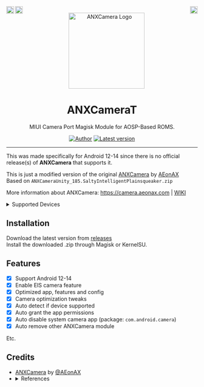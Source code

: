 <div align="center">
  <a href="https://t.me/hitoru"><img alt="Telegram" src="https://cdn.svgporn.com/logos/telegram.svg" height="20" align="right"></a>
  <a href="#"><img alt="Paypal" src="https://cdn.svgporn.com/logos/paypal.svg" height="20" align="left"></a>
  <a href="https://patreon.com/h1toru"><img alt="Patreon" src="https://cdn.svgporn.com/logos/patreon.svg" height="20" align="left"></a>
  <br>
  <a href="#"><img alt="ANXCamera Logo" src="https://images.pling.com/img/00/00/56/85/28/1474817/9895fbdc87a54aa1f0de82cbf571a00048ef92b39ef4a93bff5cf81665dcc389dd12.png" height="200"/></a>
  <h1>ANXCameraT</h1>
  <p>MIUI Camera Port Magisk Module for AOSP-Based ROMS.</p>
  <a href="https://github.com/h1toru"><img alt="Author" src="https://img.shields.io/badge/h1toru-black?style=flat&label=Author&labelColor=88B3DD&color=92DCE4"/></a>
  <a href="/../../releases/latest"><img alt="Latest version" src="https://img.shields.io/github/v/release/h1toru/ANXCameraT?style=flat&label=Version&labelColor=88B3DD&color=92DCE4&display_name=tag&include_prereleases"/></a>
</div>

---

This was made specifically for Android 12-14 since there is no official release(s) of **ANXCamera** that supports it.

This is just a modified version of the original [ANXCamera](https://camera.aeonax.com) by [AEonAX](https://camera.aeonax.com/#team)
<br>
Based on `ANXCameraUnity_185.SaltyIntelligentPlainsqueaker.zip`

More information about ANXCamera: https://camera.aeonax.com | [WIKI](https://github.com/nckmml/ANXCamera/wiki)

<details><summary>Supported Devices</summary>
  `andromeda`
  <br>`angler`
  <br>`aqua`
  <br>`aries`
  <br>`armani`
  <br>`begoniain`
  <br>`begonia` (tested by myself)
  <br>`beryllium`
  <br>`cactus`
  <br>`cancro_MI3`
  <br>`cancro_MI4`
  <br>`cepheus`
  <br>`cereus`
  <br>`chiron`
  <br>`cmi`
  <br>`daisy_sprout`
  <br>`davinciin`
  <br>`davinci`
  <br>`dior`
  <br>`dipper`
  <br>`equuleus`
  <br>`ferrari`
  <br>`gemini`
  <br>`ginkgo`
  <br>`grus`
  <br>`gucci`
  <br>`hammerhead`
  <br>`hennessy`
  <br>`hermes_pro`
  <br>`hermes`
  <br>`HM2013022`
  <br>`HM2013023`
  <br>`HM2014011`
  <br>`HM2014112`
  <br>`HM2014501`
  <br>`HM2014811`
  <br>`HM2014812`
  <br>`HM2014813`
  <br>`HM2014816`
  <br>`HM2014817`
  <br>`HM2014818`
  <br>`HM2014819`
  <br>`HM2014821`
  <br>`ido`
  <br>`jasmine_sprout`
  <br>`jason`
  <br>`kate`
  <br>`kenzo`
  <br>`land`
  <br>`latte`
  <br>`laurel_sprout`
  <br>`laurus`
  <br>`lavender`
  <br>`lcsh6795_lwt_cu`
  <br>`lcsh6795_lwt_l`
  <br>`lcsh92_wet_jb9`
  <br>`lcsh92_wet_tdd`
  <br>`leo`
  <br>`libra`
  <br>`lotus`
  <br>`lte26007`
  <br>`markf`
  <br>`markw`
  <br>`meri`
  <br>`mido`
  <br>`mocha`
  <br>`nikel`
  <br>`nitrogen`
  <br>`omega`
  <br>`onc`
  <br>`perseus`
  <br>`phoenixin`
  <br>`phoenix`
  <br>`pine`
  <br>`pisces`
  <br>`platina`
  <br>`polaris`
  <br>`prada`
  <br>`pyxis`
  <br>`raphaelin`
  <br>`raphael`
  <br>`riva`
  <br>`RMX1921`
  <br>`rolex`
  <br>`rosy`
  <br>`sagit`
  <br>`sakura`
  <br>`santoni`
  <br>`sirius`
  <br>`taurus`
  <br>`tissot_sprout`
  <br>`tucana`
  <br>`tulip`
  <br>`ursa`
  <br>`vince`
  <br>`violet`
  <br>`virgo`
  <br>`wayne`
  <br>`whyred`
  <br>`willow`
  <br>`wt86047`
  <br>`wt88047`
  <br>`ysl`
</details>

## Installation

Download the latest version from [releases](/../../releases/latest)
<br>
Install the downloaded .zip through Magisk or KernelSU.

## Features

- [x] Support Android 12-14
- [x] Enable EIS camera feature
- [x] Optimized app, features and config
- [x] Camera optimization tweaks
- [x] Auto detect if device supported
- [x] Auto grant the app permissions
- [x] Auto disable system camera app (package: `com.android.camera`)
- [x] Auto remove other ANXCamera module

Etc.

## Credits

- [ANXCamera](https://camera.aeonax.com) by [@AEonAX](https://github.com/XEonAX)
- <details><summary>References</summary>
  https://t.me/TrinityRoms/167
  <br>
  https://forum.xda-developers.com/t/guide-enable-aux-camera-for-third-party-camera-apps.3846325/
  <br>
  https://forum.xda-developers.com/t/access-to-tele-and-macro-cams-from-other-camera-apps.4114275/
  </details>
